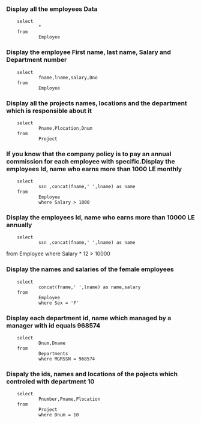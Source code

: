 ### Display all the employees Data

        select 
                * 
        from 
                Employee


### Display the employee First name, last name, Salary and Department number

        select 
                fname,lname,salary,Dno
        from 
                Employee


### Display all the projects names, locations and the department which is responsible about it

        select 
                Pname,Plocation,Dnum
        from
                Project


### If you know that the company policy is to pay an annual commission for each employee with specific.Display the employees Id, name who earns more than 1000 LE monthly

        select 
                ssn ,concat(fname,' ',lname) as name
        from 
                Employee
                where Salary > 1000



### Display the employees Id, name who earns more than 10000 LE annually

        select
                ssn ,concat(fname,' ',lname) as name
  from 
        Employee
        where Salary * 12 > 10000


### Display the names and salaries of the female employees 

        select 
                concat(fname,' ',lname) as name,salary
        from 
                Employee
                where Sex = 'F'


### Display each department id, name which managed by a manager with id equals 968574
  
        select
                Dnum,Dname
        from 
                Departments
                where MGRSSN = 968574


### Dispaly the ids, names and locations of the pojects which controled with department 10

        select  
                Pnumber,Pname,Plocation
        from
                Project
                where Dnum = 10
